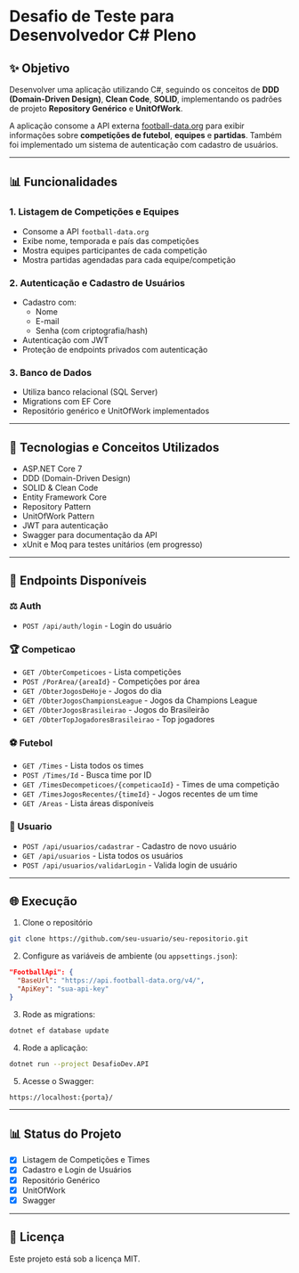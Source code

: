 # Desafio de Teste para Desenvolvedor C# Pleno

## ✨ Objetivo
Desenvolver uma aplicação utilizando C#, seguindo os conceitos de **DDD (Domain-Driven Design)**, **Clean Code**, **SOLID**, implementando os padrões de projeto **Repository Genérico** e **UnitOfWork**.

A aplicação consome a API externa [football-data.org](https://www.football-data.org/) para exibir informações sobre **competições de futebol**, **equipes** e **partidas**. Também foi implementado um sistema de autenticação com cadastro de usuários.

---

## 📊 Funcionalidades

### 1. Listagem de Competições e Equipes
- Consome a API `football-data.org`
- Exibe nome, temporada e país das competições
- Mostra equipes participantes de cada competição
- Mostra partidas agendadas para cada equipe/competição

### 2. Autenticação e Cadastro de Usuários
- Cadastro com:
  - Nome
  - E-mail
  - Senha (com criptografia/hash)
- Autenticação com JWT
- Proteção de endpoints privados com autenticação

### 3. Banco de Dados
- Utiliza banco relacional (SQL Server)
- Migrations com EF Core
- Repositório genérico e UnitOfWork implementados

---

## 🔧 Tecnologias e Conceitos Utilizados

- ASP.NET Core 7
- DDD (Domain-Driven Design)
- SOLID & Clean Code
- Entity Framework Core
- Repository Pattern
- UnitOfWork Pattern
- JWT para autenticação
- Swagger para documentação da API
- xUnit e Moq para testes unitários (em progresso)

---

## 🔗 Endpoints Disponíveis

### ⚖️ Auth
- `POST /api/auth/login` - Login do usuário

### 🏆 Competicao
- `GET /ObterCompeticoes` - Lista competições
- `POST /PorArea/{areaId}` - Competições por área
- `GET /ObterJogosDeHoje` - Jogos do dia
- `GET /ObterJogosChampionsLeague` - Jogos da Champions League
- `GET /ObterJogosBrasileirao` - Jogos do Brasileirão
- `GET /ObterTopJogadoresBrasileirao` - Top jogadores

### ⚽ Futebol
- `GET /Times` - Lista todos os times
- `POST /Times/Id` - Busca time por ID
- `GET /TimesDecompeticoes/{competicaoId}` - Times de uma competição
- `GET /TimesJogosRecentes/{timeId}` - Jogos recentes de um time
- `GET /Areas` - Lista áreas disponíveis

### 👤 Usuario
- `POST /api/usuarios/cadastrar` - Cadastro de novo usuário
- `GET /api/usuarios` - Lista todos os usuários
- `POST /api/usuarios/validarLogin` - Valida login de usuário

---

## 🌐 Execução

1. Clone o repositório
```bash
git clone https://github.com/seu-usuario/seu-repositorio.git
```

2. Configure as variáveis de ambiente (ou `appsettings.json`):
```json
"FootballApi": {
  "BaseUrl": "https://api.football-data.org/v4/",
  "ApiKey": "sua-api-key"
}
```

3. Rode as migrations:
```bash
dotnet ef database update
```

4. Rode a aplicação:
```bash
dotnet run --project DesafioDev.API
```

5. Acesse o Swagger:
```
https://localhost:{porta}/
```

---

## 📊 Status do Projeto
- [x] Listagem de Competições e Times
- [x] Cadastro e Login de Usuários
- [x] Repositório Genérico
- [x] UnitOfWork
- [x] Swagger

---

## 📄 Licença
Este projeto está sob a licença MIT.

